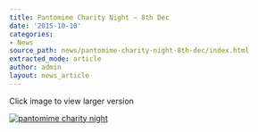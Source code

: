 ```yaml
---
title: Pantomime Charity Night – 8th Dec
date: '2015-10-10'
categories:
- News
source_path: news/pantomime-charity-night-8th-dec/index.html
extracted_mode: article
author: admin
layout: news_article
---
```

Click image to view larger version

[![pantomime charity night](/assets/images/2015/11/charitypanto-186x300.jpg)](/assets/images/2015/11/charitypanto.jpg)
